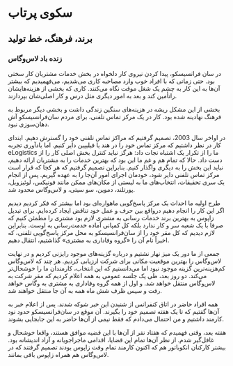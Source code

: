 # سکوی پرتاب
## برند، فرهنگ، خط تولید
### زنده باد لاس‌وگاس

در سان فرانسیسکو، پیدا کردن نیروی کار دلخواه در بخش خدمات مشتریان کار سختی بود. حتی زمانی که با افراد خوب وارد مصاحبه کاری می‌شدیم، می‌فهمیدیم که بیشتر آن‌ها به این کار به چشم یک شغل موقت نگاه می‌کنند. کاری که بخشی از هزینه‌هایشان راتأمین کند و بعد به امور دیگری مثل درس و کار اصلی‌شان بپردازند.

بخشی از این مشکل ریشه در هزینه‌های سنگین زندگی داشت و بخشی دیگر مربوط به فرهنگ نهادینه شده بود. کار در یک مرکز تماس تلفنی، برای مردم  سان‌فرانسیسکو آش دهان‌سوزی نبود.

در اواخر سال 2003، تصمیم گرفتیم که مراکز تماس تلفنی خود را گسترش دهیم. ابتدای کار در نظر داشتیم که مرکز تماس خود را در هند یا فیلیپین دایر کنیم. اما یادآوری تجربه eLogistics ما را از تکرار یک اشتباه نجات داد: هرگز نباید کنترل بخش اصلی کار را از دست داد. حالا که تمام هم و غم ما این بود که بهترین خدمات را به مشتریان ارائه دهیم، نباید این بخش را به دیگری واگذار کنیم. بنابراین تصمیم گرفتیم که هر کجا که قرار است مرکز تماس تلفنی دایر شود، خودمان اجرای امور آن‌جا را به عهده گیریم. پس از انجام یک سری تحقیقات، انتخاب‌های ما به لیستی از مکان‌های ممکن مانند فونیکس، لوئیزویل، پورتلند، دموین، سو سیتی، و لاس‌وگاس محدود شد.

طرح اولیه ما احداث یک مرکز پا‌سخ‌گویی ماهواره‌ای بود اما بیشتر که فکر کردیم دیدیم اگر این کار را انجام دهیم درواقع بین حرف و عمل خود تناقض ایجاد کرده‌ایم. برای تبدیل زاپوس به بهترین برند خدمات رسانی به مشتری لازم بود مشتری را مطمئن کنیم که صرفا با یک شعبه سر و کار ندارد بلکه کل کمپانی آماده خدمت‌رسانی به اوست. بنابراین لازم دیدیم که کل مقر خود را از سان‌فرانسیسکو به محل مرکز پاسخ‌گویی تلفنی، که اخیراً نام آن را «گروه وفاداری به مشتری» گذاشتیم، انتقال دهیم.

جمعی از ما دور یک میز نهار نشتیم و درباره گزینه‌های موجود رایزنی کردیم و در نهایت لاس‌وگاس را بهترین موقعیت مکانی برای شرکت ارزیابی کردیم. هر چند که لاس‌وگاس کم‌هزینه‌ترین گزینه موجود نبود اما می‌دانستیم که این انتخاب، کارمندان ما را خوشحال‌تر می‌کند. دو روز بعد، طی یک جلسه عمومی به همه اعلام کردیم که مقر شرکت به لاس‌وگاس منتقل خواهد شد. و اول از همه گروه وفاداری به مشتری به وگاس خواهد رفت و سپس ظرف شش ماه همه به آن جا منتقل خواهند شد.

همه افراد حاضر در اتاق کنفرانس از شنیدن این خبر شوکه شدند. پس از اعلام خبر به آن‌ها گفتیم که تا یک هفته تصمیم خود را بگیرند. آن موقع در سان‌فرانسیسکو حدود نود کارمند داشتیم و من احتمال می‌دادم که فقط نیمی از آن‌ها حاضر به این جابجایی بشوند.

هفته بعد، وقتی فهمیدم که هفتاد نفر از آن‌ها با این قضیه موافق هستند، واقعا خوشحال و غافل‌گیر شدم. از نظر آن‌ها تمام این قضایا، اقدامی ماجراجویانه و آزاد اندیشانه بود. بیشتر کارکنان انکوباتور هم که اکنون کارمند تمام وقت زاپوس بودند تصمیم گرفتند که در لاس‌وگاس هم همراه زاپوس باقی بمانند.